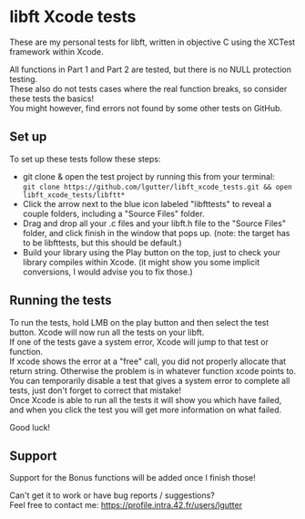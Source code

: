 # libft Xcode tests

These are my personal tests for libft, written in objective C using the XCTest framework within Xcode.

All functions in Part 1 and Part 2 are tested, but there is no NULL protection testing.\
These also do not tests cases where the real function breaks, so consider these tests the basics!\
You might however, find errors not found by some other tests on GitHub.

## Set up

To set up these tests follow these steps:

- git clone & open the test project by running this from your terminal:\
```git clone https://github.com/lgutter/libft_xcode_tests.git && open libft_xcode_tests/libftt*```
- Click the arrow next to the blue icon labeled "libfttests" to reveal a couple folders, including a "Source Files" folder.
- Drag and drop all your .c files and your libft.h file to the "Source Files" folder, and click finish in the window that pops up. (note: the target has to be libfttests, but this should be default.)
- Build your library using the Play button on the top, just to check your library compiles within Xcode. (it might show you some implicit conversions, I would advise you to fix those.)

## Running the tests

To run the tests, hold LMB on the play button and then select the test button. Xcode will now run all the tests on your libft.\
If one of the tests gave a system error, Xcode will jump to that test or function.\
If xcode shows the error at a "free" call, you did not properly allocate that return string. Otherwise the problem is in whatever function xcode points to.\
You can temporarily disable a test that gives a system error to complete all tests, just don't forget to correct that mistake!\
Once Xcode is able to run all the tests it will show you which have failed, and when you click the test you will get more information on what failed.

Good luck!

## Support
Support for the Bonus functions will be added once I finish those!

Can't get it to work or have bug reports / suggestions?\
Feel free to contact me: https://profile.intra.42.fr/users/lgutter